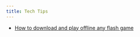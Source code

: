 ```yaml
---
title: Tech Tips
---
```


- [How to download and play offline any flash game](./flash_games_download.md)
